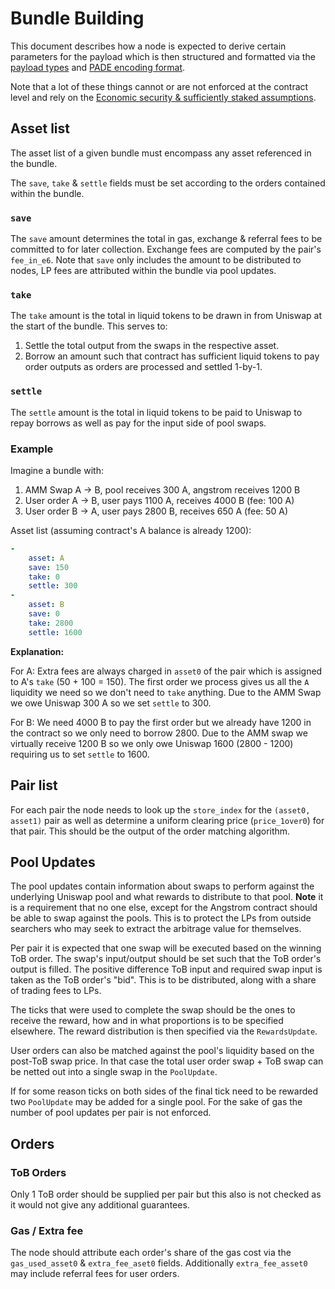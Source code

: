 # Bundle Building

This document describes how a node is expected to derive certain parameters for the
payload which is then structured and formatted via the [payload types](./payload-types.md) and [PADE
encoding format](./pade-encoding-format.md).

Note that a lot of these things cannot or are not enforced at the contract level and rely on the
[Economic security & sufficiently staked assumptions](./overview.md#assumptions).


## Asset list

The asset list of a given bundle must encompass any asset referenced in the bundle.

The `save`, `take` & `settle` fields must be set according to the orders contained within the
bundle.

### `save`

The `save` amount determines the total in gas, exchange & referral fees to be committed to for later
collection. Exchange fees are computed by the pair's `fee_in_e6`. Note that `save` only includes the
amount to be distributed to nodes, LP fees are attributed within the bundle via pool updates.

### `take`

The `take` amount is the total in liquid tokens to be drawn in from Uniswap at the start of the
bundle. This serves to:
1. Settle the total output from the swaps in the respective asset.
2. Borrow an amount such that contract has sufficient liquid tokens to pay order outputs as orders
   are processed and settled 1-by-1.

### `settle`

The `settle` amount is the total in liquid tokens to be paid to Uniswap to repay borrows as well as
pay for the input side of pool swaps.

### Example

Imagine a bundle with:
1. AMM Swap A -> B, pool receives 300 A, angstrom receives 1200 B
2. User order A -> B, user pays 1100 A, receives 4000 B (fee: 100 A)
3. User order B -> A, user pays 2800 B, receives 650 A (fee: 50 A)

Asset list (assuming contract's A balance is already 1200):

```yaml
-
    asset: A
    save: 150
    take: 0
    settle: 300
-
    asset: B
    save: 0
    take: 2800
    settle: 1600
```

**Explanation:**

For A: Extra fees are always charged in `asset0` of the pair which is assigned to A's `take` (50 + 100 =
150). The first order we process gives us all the `A` liquidity we need so we don't need to `take`
anything. Due to the AMM Swap we owe Uniswap 300 A so we set `settle` to 300.

For B: We need 4000 B to pay the first order but we already have 1200 in the contract so we only
need to borrow 2800. Due to the AMM swap we virtually receive 1200 B so we only owe Uniswap 1600
(2800 - 1200) requiring us to set `settle` to 1600.

## Pair list

For each pair the node needs to look up the `store_index` for the `(asset0, asset1)` pair as well as
determine a uniform clearing price (`price_1over0`) for that pair. This should be the output of the
order matching algorithm.

## Pool Updates

The pool updates contain information about swaps to perform against the underlying Uniswap pool and
what rewards to distribute to that pool. **Note** it is a requirement that no one else, except for
the Angstrom contract should be able to swap against the pools. This is to protect the LPs from
outside searchers who may seek to extract the arbitrage value for themselves.

Per pair it is expected that one swap will be executed based on the winning ToB order. The swap's
input/output should be set such that the ToB order's output is filled. The positive difference ToB
input and required swap input is taken as the ToB order's "bid". This is to be distributed, along
with a share of trading fees to LPs.

The ticks that were used to complete the swap should be the ones to receive the reward, how and in
what proportions is to be specified elsewhere. The reward distribution is then specified via the
`RewardsUpdate`.

User orders can also be matched against the pool's liquidity based on the post-ToB swap price. In
that case the total user order swap + ToB swap can be netted out into a single swap in the
`PoolUpdate`.

If for some reason ticks on both sides of the final tick need to be rewarded two `PoolUpdate` may be
added for a single pool. For the sake of gas the number of pool updates per pair is not enforced.

## Orders

### ToB Orders

Only 1 ToB order should be supplied per pair but this also is not checked as it would not give any
additional guarantees.

### Gas / Extra fee

The node should attribute each order's share of the gas cost via the `gas_used_asset0` &
`extra_fee_aset0` fields. Additionally `extra_fee_asset0` may include referral fees for user orders.
